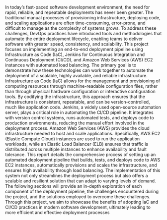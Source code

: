 In today’s fast-paced software development environment, the need for rapid, reliable, and repeatable deployments has never been greater. The traditional manual processes of provisioning infrastructure, deploying code, and scaling applications are often time-consuming, error-prone, and difficult to manage as the complexity of systems grows. To address these challenges, DevOps practices have introduced tools and methodologies that automate the entire deployment lifecycle, enabling teams to deliver software with greater speed, consistency, and scalability.
This project focuses on implementing an end-to-end deployment pipeline using Infrastructure as Code (IaC), Jenkins for Continuous Integration and Continuous Deployment (CI/CD), and Amazon Web Services (AWS) EC2 instances with automated load balancing. The primary goal is to demonstrate how these technologies can work together to automate the deployment of a scalable, highly available, and reliable infrastructure.
Infrastructure as Code (IaC) allows for the management and provisioning of computing resources through machine-readable configuration files, rather than through physical hardware configuration or interactive configuration tools. By codifying the infrastructure, this approach ensures that the infrastructure is consistent, repeatable, and can be version-controlled, much like application code.
Jenkins, a widely used open-source automation server, plays a critical role in automating the CI/CD pipeline. It integrates with version control systems, runs automated tests, and deploys code to production environments, reducing the manual effort involved in the deployment process.
Amazon Web Services (AWS) provides the cloud infrastructure needed to host and scale applications. Specifically, AWS EC2 (Elastic Compute Cloud) instances are used to run the application workloads, while an Elastic Load Balancer (ELB) ensures that traffic is distributed across multiple instances to enhance availability and fault tolerance.
This report details the comprehensive process of setting up an automated deployment pipeline that builds, tests, and deploys code to AWS EC2 instances, automatically provisions and scales the infrastructure, and ensures high availability through load balancing. The implementation of this system not only streamlines the deployment process but also offers a scalable and resilient solution that can adapt to varying levels of demand.
The following sections will provide an in-depth exploration of each component of the deployment pipeline, the challenges encountered during the project, and the solutions employed to overcome these challenges. Through this project, we aim to showcase the benefits of adopting IaC and CI/CD practices in modern software development, ultimately leading to more efficient and effective deployment processes
